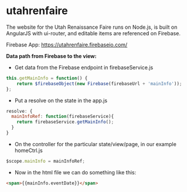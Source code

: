 # utahrenfaire
The website for the Utah Renaissance Faire runs on Node.js, is built on AngularJS with ui-router, and editable items are referenced on Firebase.

Firebase App: https://utahrenfaire.firebaseio.com/

**Data path from Firebase to the view:**  
- Get data from the Firebase endpoint in firebaseService.js 
```javascript
this.getMainInfo = function() {
	return $firebaseObject(new Firebase(firebaseUrl + 'mainInfo'));
};
```  
- Put a resolve on the state in the app.js
```javascript
resolve: {
  mainInfoRef: function(firebaseService){
    return firebaseService.getMainInfo();
  }
}
```  
- On the controller for the particular state/view/page, in our example homeCtrl.js
```javascript
$scope.mainInfo = mainInfoRef;
```  
- Now in the html file we can do something like this:
```html
<span>{{mainInfo.eventDate}}</span>
```